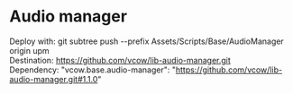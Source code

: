# Audio manager
Deploy with: git subtree push --prefix Assets/Scripts/Base/AudioManager origin upm  
Destination: https://github.com/vcow/lib-audio-manager.git  
Dependency: "vcow.base.audio-manager": "https://github.com/vcow/lib-audio-manager.git#1.1.0"  
